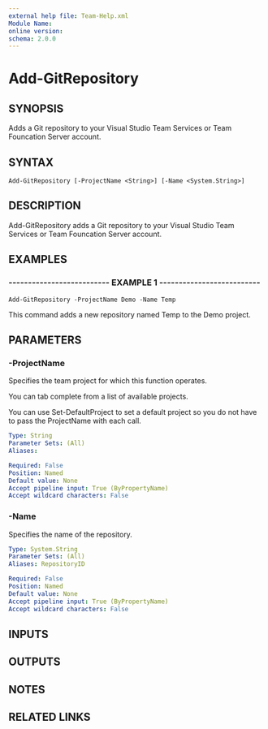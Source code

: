 ```yaml
---
external help file: Team-Help.xml
Module Name: 
online version: 
schema: 2.0.0
---
```


# Add-GitRepository

## SYNOPSIS
Adds a Git repository to your Visual Studio Team Services or Team Founcation Server account.

## SYNTAX

```
Add-GitRepository [-ProjectName <String>] [-Name <System.String>]
```

## DESCRIPTION
Add-GitRepository adds a Git repository to your Visual Studio Team Services or Team Founcation Server account.

## EXAMPLES

### -------------------------- EXAMPLE 1 --------------------------
```
Add-GitRepository -ProjectName Demo -Name Temp
```

This command adds a new repository named Temp to the Demo project.

## PARAMETERS

### -ProjectName
Specifies the team project for which this function operates.

You can tab complete from a list of available projects.

You can use Set-DefaultProject to set a default project so
you do not have to pass the ProjectName with each call.

```yaml
Type: String
Parameter Sets: (All)
Aliases: 

Required: False
Position: Named
Default value: None
Accept pipeline input: True (ByPropertyName)
Accept wildcard characters: False
```

### -Name
Specifies the name of the repository.

```yaml
Type: System.String
Parameter Sets: (All)
Aliases: RepositoryID

Required: False
Position: Named
Default value: None
Accept pipeline input: True (ByPropertyName)
Accept wildcard characters: False
```

## INPUTS

## OUTPUTS

## NOTES

## RELATED LINKS

